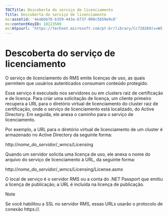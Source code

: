 ```yaml
---
TOCTitle: Descoberta do serviço de licenciamento
Title: Descoberta do serviço de licenciamento
ms:assetid: '4eabbb76-b359-443a-b737-098c5659e9c6'
ms:contentKeyID: 18123589
ms:mtpsurl: 'https://technet.microsoft.com/pt-br/library/Cc720269(v=WS.10)'
---
```


Descoberta do serviço de licenciamento
======================================

O serviço de licenciamento do RMS emite licenças de uso, as quais permitem que usuários autenticados consumam conteúdo protegido.

Esse serviço é executado nos servidores ou em clusters raiz de certificação e de licença. Para criar uma solicitação de licença, um cliente primeiro recupera a URL para o diretório virtual de licenciamento do cluster raiz de certificação, onde o serviço de licenciamento está localizado, do Active Directory. Em seguida, ele anexa o caminho para o serviço de licenciamento.

Por exemplo, a URL para o diretório virtual de licenciamento de um cluster é armazenado no Active Directory da seguinte forma:

http://*nome\_do\_servidor*/\_wmcs/Licensing

Quando um servidor solicita uma licença de uso, ele anexa o nome do arquivo do serviço de licenciamento à URL, da seguinte forma:

http://*nome\_do\_servidor*/\_wmcs/Licensing/License.asmx

O local de serviço é o servidor RMS ou a conta do .NET Passport que emitiu a licença de publicação; a URL é incluída na licença de publicação.

> [!Note]  
> Se você habilitou a SSL no servidor RMS, essas URLs usarão o protocolo de conexão https://.
